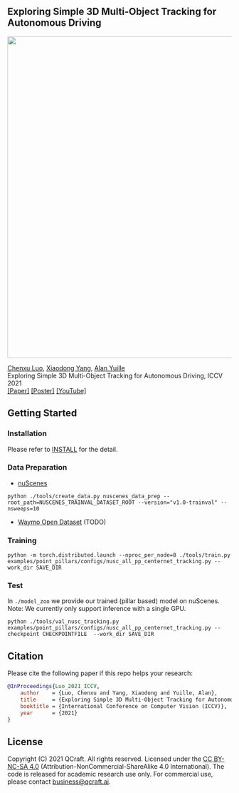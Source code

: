 ## Exploring Simple 3D Multi-Object Tracking for Autonomous Driving
<p align='left'>
  <img src='example.gif' width='721'/>
</p>

[Chenxu Luo](https://chenxuluo.github.io/), [Xiaodong Yang](https://xiaodongyang.org/), [Alan Yuille](https://www.cs.jhu.edu/~ayuille/) <br>
Exploring Simple 3D Multi-Object Tracking for Autonomous Driving, ICCV 2021<br>
[[Paper]](https://arxiv.org/pdf/2108.10312.pdf) [[Poster]](poster.pdf) [[YouTube]](https://www.youtube.com/watch?v=awK1O-wf_74)


## Getting Started
### Installation
Please refer to [INSTALL](INSTALL.md) for the detail.

### Data Preparation 
* [nuScenes](https://www.nuscenes.org)
```
python ./tools/create_data.py nuscenes_data_prep --root_path=NUSCENES_TRAINVAL_DATASET_ROOT --version="v1.0-trainval" --nsweeps=10
```
* [Waymo Open Dataset](https://waymo.com/open/) (TODO)

### Training
```
python -m torch.distributed.launch --nproc_per_node=8 ./tools/train.py examples/point_pillars/configs/nusc_all_pp_centernet_tracking.py --work_dir SAVE_DIR
```

### Test
In `./model_zoo` we provide our trained (pillar based) model on nuScenes.          
Note: We currently only support inference with a single GPU.
```
python ./tools/val_nusc_tracking.py examples/point_pillars/configs/nusc_all_pp_centernet_tracking.py --checkpoint CHECKPOINTFILE  --work_dir SAVE_DIR
```

## Citation
Please cite the following paper if this repo helps your research:
```bibtex
@InProceedings{Luo_2021_ICCV,
    author    = {Luo, Chenxu and Yang, Xiaodong and Yuille, Alan},
    title     = {Exploring Simple 3D Multi-Object Tracking for Autonomous Driving},
    booktitle = {International Conference on Computer Vision (ICCV)},
    year      = {2021}
}
```

## License
Copyright (C) 2021 QCraft. All rights reserved. Licensed under the [CC BY-NC-SA 4.0](https://creativecommons.org/licenses/by-nc-sa/4.0/legalcode) (Attribution-NonCommercial-ShareAlike 4.0 International). The code is released for academic research use only. For commercial use, please contact [business@qcraft.ai](business@qcraft.ai).
